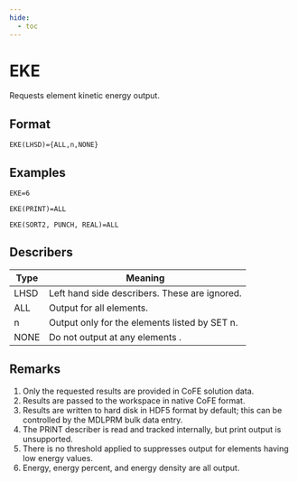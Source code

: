 ```yaml
---
hide:
  - toc
---
```

# EKE
Requests element kinetic energy output.

## Format
`EKE(LHSD)={ALL,n,NONE}`

## Examples
`EKE=6`

`EKE(PRINT)=ALL`

`EKE(SORT2, PUNCH, REAL)=ALL`


## Describers
| Type       | Meaning  |
| ---------- | -------- |
| LHSD       | Left hand side describers. These are ignored.      |
| ALL        | Output for all elements.                           |
| n          | Output only for the elements listed by SET n.      |
| NONE       | Do not output at any elements .                    |

## Remarks
1. Only the requested results are provided in CoFE solution data.
2. Results are passed to the workspace in native CoFE format.
3. Results are written to hard disk in HDF5 format by default; this can be controlled by the MDLPRM bulk data entry.
4. The PRINT describer is read and tracked internally, but print output is unsupported. 
5. There is no threshold applied to suppresses output for elements having low energy values.
6. Energy, energy percent, and energy density are all output. 
